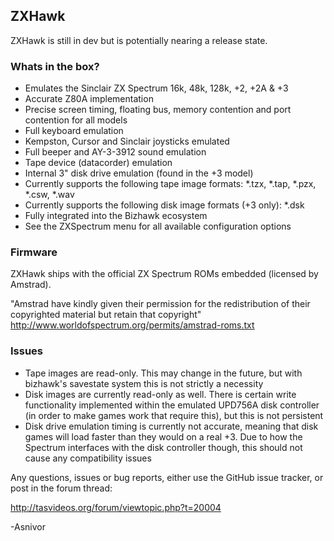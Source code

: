 ﻿## ZXHawk

ZXHawk is still in dev but is potentially nearing a release state.

### Whats in the box?
* Emulates the Sinclair ZX Spectrum 16k, 48k, 128k, +2, +2A & +3
* Accurate Z80A implementation
* Precise screen timing, floating bus, memory contention and port contention for all models
* Full keyboard emulation
* Kempston, Cursor and Sinclair joysticks emulated
* Full beeper and AY-3-3912 sound emulation
* Tape device (datacorder) emulation
* Internal 3" disk drive emulation (found in the +3 model)
* Currently supports the following tape image formats: *.tzx, *.tap, *.pzx, *.csw, *.wav
* Currently supports the following disk image formats (+3 only): *.dsk
* Fully integrated into the Bizhawk ecosystem
* See the ZXSpectrum menu for all available configuration options

### Firmware
ZXHawk ships with the official ZX Spectrum ROMs embedded (licensed by Amstrad).

"Amstrad have kindly given their permission for the redistribution of their copyrighted material but retain that copyright"
http://www.worldofspectrum.org/permits/amstrad-roms.txt

### Issues
* Tape images are read-only. This may change in the future, but with bizhawk's savestate system this is not strictly a necessity 
* Disk images are currently read-only as well. There is certain write functionality implemented within the emulated UPD756A disk controller (in order to make games work that require this), but this is not persistent
* Disk drive emulation timing is currently not accurate, meaning that disk games will load faster than they would on a real +3. Due to how the Spectrum interfaces with the disk controller though, this should not cause any compatibility issues

Any questions, issues or bug reports, either use the GitHub issue tracker, or post in the forum thread:

http://tasvideos.org/forum/viewtopic.php?t=20004

-Asnivor
